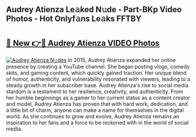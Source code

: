 ## Audrey Atienza Le𝚊ked N𝚞de - Part-BKp Video Photos - Hot Onlyf𝚊ns Le𝚊ks FFTBY

# <h2><a href="http://ab55457.deff.icu/?id=Audrey+Atienza">🔗 New 👉🔴 Audrey Atienza VIDEO Photos</a></h2>

[![Audrey Atienza N𝚞des](https://i.imgur.com/rIISA9y.gif)](http://ab55457.deff.icu/?id=Audrey+Atienza)
In 2015, Audrey Atienza expanded her online presence by creating a YouTube channel. She began posting vlogs, comedy skits, and gaming content, which quickly gained traction. Her unique blend of humor, authenticity, and vulnerability resonated with viewers, leading to a steady growth in her subscriber base. Audrey Atienza's rise to social media stardom is a testament to her resilience, creativity, and authenticity. From her humble beginnings as a gamer to her current status as a content creator and model, Audrey Atienza has proven that with hard work, dedication, and a little bit of charm, anyone can make a name for themselves in the digital world. As she continues to grow and evolve, Audrey Atienza remains an inspiration to her fans and a force to be reckoned with in the world of social media.
